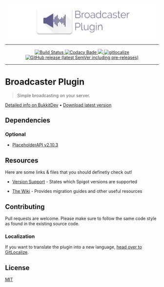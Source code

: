 ![Logo](logo.png)

----

<p align="center">
    <a href="https://github.com/axelrindle/Broadcaster-Plugin/actions/workflows/ci.yml">
        <img src="https://github.com/axelrindle/Broadcaster-Plugin/actions/workflows/ci.yml/badge.svg" alt="Build Status">
    </a>
    <a href="https://www.codacy.com/app/axelrindle/Broadcaster-Plugin?utm_source=github.com&amp;utm_medium=referral&amp;utm_content=axelrindle/Broadcaster-Plugin&amp;utm_campaign=Badge_Grade">
        <img src="https://api.codacy.com/project/badge/Grade/7a35936d4add49e8b636c9a2140e8561" alt="Codacy Bade">
    </a>
    <a href="https://www.codacy.com/gh/axelrindle/Broadcaster-Plugin/dashboard?utm_source=github.com&utm_medium=referral&utm_content=axelrindle/Broadcaster-Plugin&utm_campaign=Badge_Coverage">
        <img src="https://app.codacy.com/project/badge/Coverage/7a35936d4add49e8b636c9a2140e8561">
    </a>
    <a href="https://gitlocalize.com/repo/5025/whole_project?utm_source=badge">
        <img src="https://gitlocalize.com/repo/5025/whole_project/badge.svg" alt="gitlocalize">
    </a>
    <a href="https://github.com/axelrindle/Broadcaster-Plugin/releases/latest">
        <img src="https://img.shields.io/github/v/release/axelrindle/Broadcaster-Plugin?include_prereleases" alt="GitHub release (latest SemVer including pre-releases)">
    </a>
</p>

----

# Broadcaster Plugin

> Simple broadcasting on your server.

[Detailed info on BukkitDev](https://dev.bukkit.org/projects/broadcaster-plugin)
&bull;
[Download latest version](https://github.com/axelrindle/Broadcaster-Plugin/releases/latest)

## Dependencies

### Optional

- [PlaceholderAPI v2.10.3](https://github.com/PlaceholderAPI/PlaceholderAPI)

## Resources

Here are some links & files that you should definetly check out!

- [Version Support](SUPPORT.md) - States which Spigot versions are supported

- [The Wiki](https://github.com/axelrindle/Broadcaster-Plugin/wiki) - Provides migration guides and other useful resources

## Contributing

Pull requests are welcome. Please make sure to follow the same code style as found in the existing source code.

### Localization

If you want to translate the plugin into a new language, [head over to GitLocalize](https://gitlocalize.com/repo/5025).

## License

[MIT](LICENSE)
